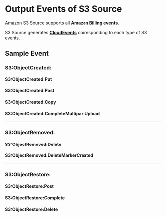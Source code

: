 # Output Events of S3 Source

Amazon S3 Source supports all **[Amazon Billing events](https://docs.aws.amazon.com/AmazonS3/latest/userguide/NotificationHowTo.html)**.

S3 Source generates **[CloudEvents](https://docs.vanus.ai/reference/cloudevents)** corresponding to each type of S3 events.

## Sample Event

### S3:ObjectCreated:

#### S3:ObjectCreated:Put

#### S3:ObjectCreated:Post

#### S3:ObjectCreated:Copy

#### S3:ObjectCreated:CompleteMultipartUpload

---

### S3:ObjectRemoved:

#### S3:ObjectRemoved:Delete

#### S3:ObjectRemoved:DeleteMarkerCreated

---

### S3:ObjectRestore:

#### S3:ObjectRestore:Post

#### S3:ObjectRestore:Complete

#### S3:ObjectRestore:Delete

